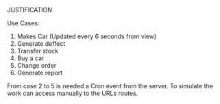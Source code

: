 JUSTIFICATION

Use Cases:

1) Makes Car (Updated every 6 seconds from view)
2) Generate deffect
3) Transfer stock
4) Buy a car
5) Change order
6) Generate report

From case 2 to 5 is needed a Cron event from the server. To simulate the work can access manually to the URLs routes.